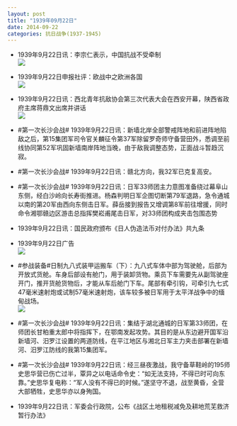 ```yaml
---
layout: post
title: "1939年09月22日"
date: 2014-09-22
categories: 抗日战争(1937-1945)
---
```


<meta name="referrer" content="no-referrer" />

- 1939年9月22日讯：李宗仁表示，中国抗战不受牵制 <br/><img src="https://ww4.sinaimg.cn/large/aca367d8jw1eklm78g8tcj20ip06y0un.jpg" />

- 1939年9月22日申报社评：欧战中之欧洲各国 <br/><img src="https://ww1.sinaimg.cn/large/aca367d8jw1eklkgts2bej20mg0xfqn9.jpg" />

- 1939年9月22日讯：西北青年抗敌协会第三次代表大会在西安开幕，陕西省政府主席蒋鼎文出席并讲话 <br/><img src="https://ww1.sinaimg.cn/large/aca367d8jw1ekliqycih7j20fu0iwwfj.jpg" />

- #第一次长沙会战# 1939年9月22日讯：新墙北岸全部警戒阵地和前进阵地陷敌之后，第15集团军司令官关麟征令第37军除留罗奇师守备营田外，悉调至前线协同第52军巩固新墙南岸阵地当晚，由于敌我调整态势，正面战斗暂趋沉寂。 

- #第一次长沙会战# 1939年9月22日讯：赣北方向，我32军已克复高安。 

- #第一次长沙会战# 1939年9月22日讯：日军33师团主力意图准备绕过幕阜山东侧，经白沙岭向长寿街推进。杨森判明日军企图切断第79军退路，急令通城以南的第20军由西向东侧击日军。薛岳接到报告又增调第8军前往增援，同时命令湘鄂赣边区游击总指挥樊崧甫尾击日军，对33师团构成夹击包围态势 

- 1939年9月22日讯：国民政府颁布《日人伪造法币对付办法》共九条 

- 1939年9月22日广告 <br/><img src="https://ww4.sinaimg.cn/large/aca367d8jw1ekl35bxd9gj20a70h60uj.jpg" />

- #参战装备#日制九八式装甲运搬车（下）：九八式车体中部为驾驶舱，后部为开放式货舱。车身后部设有舱门，用于装卸货物。乘员下车需要先从副驾驶座开门，推开货舱货物后，才能从车后舱门下车。尾部有牵引钩，可牵引九七式47毫米速射炮或试制57毫米速射炮，该车较多被日军用于太平洋战争中的缅甸战场。 <br/><img src="https://ww3.sinaimg.cn/large/aca367d8jw1ekl0trckvrj20by08m76d.jpg" />

- #第一次长沙会战# 1939年9月22日讯：集结于湖北通城的日军第33师团，在师团长甘粕重太郎中将指挥下，在鄂南发起攻势。其目的是从东边避开国军沿新墙河、汨罗江设置的两道防线，在平江地区与湘北日军主力夹击部署在新墙河、汨罗江防线的我第15集团军。 

- #第一次长沙会战# 1939年9月22日讯：经三昼夜激战，我守备草鞋岭的195师史思华营已伤亡过半，覃异之以电话命令史：“如无法支持，不得已时可向东靠。”史思华复电称：“军人没有不得已的时候。”遂坚守不退，战至黄昏，全营大部牺牲，史思华亦以身殉国。 

- 1939年9月22日讯：军委会行政院，公布《战区土地租税减免及耕地荒芜救济暂行办法》 

